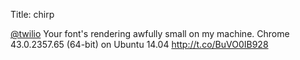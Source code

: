 Title: chirp

<a href="http://twitter.com/twilio">@twilio</a> Your font's rendering awfully small on my machine. Chrome 43.0.2357.65 (64-bit) on Ubuntu 14.04 <a href="http://t.co/BuVO0IB928">http://t.co/BuVO0IB928</a>
